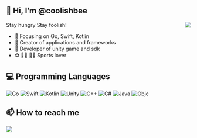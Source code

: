 <!--- ![profile count](https://komarev.com/ghpvc/?username=coolishbee) --->

## 👋 Hi, I’m @coolishbee

<img align="right" src="https://github-readme-stats.vercel.app/api?username=coolishbee&show_icons=true&icon_color=CE1D2D&text_color=718096&bg_color=00000000&hide_title=true&hide_border=true" />

Stay hungry Stay foolish!

- :orange_book: Focusing on Go, Swift, Kotlin
- :hammer: Creator of applications and frameworks
- :hammer: Developer of unity game and sdk
- :soccer: :swimming_man: :climbing_man: Sports lover

## 💻  Programming Languages

![Go](https://img.shields.io/badge/go-%2300ADD8.svg?&style=for-the-badge&logo=go&logoColor=white)
![Swift](https://img.shields.io/badge/swift-%23FA7343.svg?&style=for-the-badge&logo=swift&logoColor=white)
![Kotlin](https://img.shields.io/badge/kotlin-%230095D5.svg?&style=for-the-badge&logo=kotlin&logoColor=white)
![Unity](https://img.shields.io/badge/unity-%23000000.svg?style=for-the-badge&logo=unity&logoColor=white)
![C++](https://img.shields.io/badge/c++-%2300599C.svg?style=for-the-badge&logo=c%2B%2B&logoColor=white)
![C#](https://img.shields.io/badge/c%23-%23239120.svg?style=for-the-badge&logo=c-sharp&logoColor=white)
![Java](https://img.shields.io/badge/java-%23ED8B00.svg?style=for-the-badge&logo=java&logoColor=white)
![Objc](https://img.shields.io/badge/objc-%23000000.svg?&style=for-the-badge&logo=apple&logoColor=white)

## 📫 How to reach me

<!---
<a href="https://github.com/anuraghazra/github-readme-stats">
  <img align="center" src="https://github-readme-stats.vercel.app/api?username=coolishbee&show_icons=true&theme=synthwave" />
</a>
--->
<a href="https://github.com/coolishbee">
  <img align="center" src="https://github-readme-stats.vercel.app/api/top-langs/?username=coolishbee&layout=compact&theme=dark" />
</a>

<!---
jameschun7/jameschun7 is a ✨ special ✨ repository because its `README.md` (this file) appears on your GitHub profile.
You can click the Preview link to take a look at your changes.
--->
